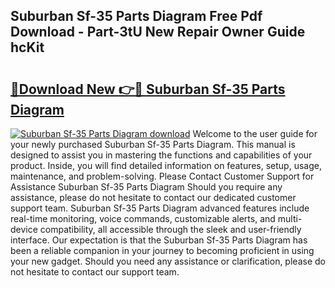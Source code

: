 ## Suburban Sf-35 Parts Diagram Free Pdf Download - Part-3tU New Repair Owner Guide hcKit

# <h2><a href="http://dfu8737.blite.top/?on=Suburban+Sf-35+Parts+Diagram">🔗Download New 👉🔴 Suburban Sf-35 Parts Diagram</a></h2>

[![Suburban Sf-35 Parts Diagram download](https://i.imgur.com/lujVjoI.png)](http://dfu8737.blite.top/?on=Suburban+Sf-35+Parts+Diagram)
Welcome to the user guide for your newly purchased Suburban Sf-35 Parts Diagram. This manual is designed to assist you in mastering the functions and capabilities of your product. Inside, you will find detailed information on features, setup, usage, maintenance, and problem-solving. Please Contact Customer Support for Assistance Suburban Sf-35 Parts Diagram Should you require any assistance, please do not hesitate to contact our dedicated customer support team. Suburban Sf-35 Parts Diagram advanced features include real-time monitoring, voice commands, customizable alerts, and multi-device compatibility, all accessible through the sleek and user-friendly interface. Our expectation is that the Suburban Sf-35 Parts Diagram has been a reliable companion in your journey to becoming proficient in using your new gadget. Should you need any assistance or clarification, please do not hesitate to contact our support team.
